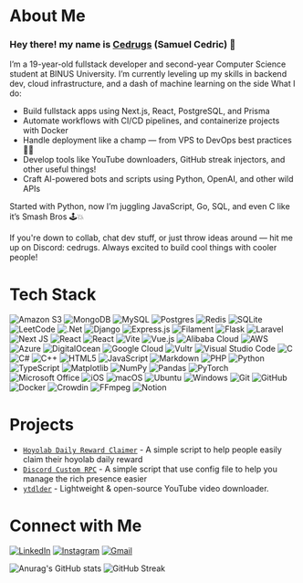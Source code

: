 # About Me


### Hey there! my name is [Cedrugs](https://github.com/Cedrugs) (Samuel Cedric) :wave:

I’m a 19-year-old fullstack developer and second-year Computer Science student at BINUS University. I’m currently leveling up my skills in backend dev, cloud infrastructure, and a dash of machine learning on the side
What I do:
- Build fullstack apps using Next.js, React, PostgreSQL, and Prisma
- Automate workflows with CI/CD pipelines, and containerize projects with Docker
- Handle deployment like a champ — from VPS to DevOps best practices 🔧🔥
- Develop tools like YouTube downloaders, GitHub streak injectors, and other useful things!
- Craft AI-powered bots and scripts using Python, OpenAI, and other wild APIs

Started with Python, now I’m juggling JavaScript, Go, SQL, and even C like it’s Smash Bros 🕹️💥

If you're down to collab, chat dev stuff, or just throw ideas around — hit me up on Discord: cedrugs.
Always excited to build cool things with cooler people!

# Tech Stack
![Amazon S3](https://img.shields.io/badge/Amazon%20S3-FF9900?style=for-the-badge&logo=amazons3&logoColor=white)
![MongoDB](https://img.shields.io/badge/MongoDB-%234ea94b.svg?style=for-the-badge&logo=mongodb&logoColor=white)
![MySQL](https://img.shields.io/badge/mysql-4479A1.svg?style=for-the-badge&logo=mysql&logoColor=white)
![Postgres](https://img.shields.io/badge/postgres-%23316192.svg?style=for-the-badge&logo=postgresql&logoColor=white)
![Redis](https://img.shields.io/badge/redis-%23DD0031.svg?style=for-the-badge&logo=redis&logoColor=white)
![SQLite](https://img.shields.io/badge/sqlite-%2307405e.svg?style=for-the-badge&logo=sqlite&logoColor=white)
![LeetCode](https://img.shields.io/badge/LeetCode-000000?style=for-the-badge&logo=LeetCode&logoColor=#d16c06)
![.Net](https://img.shields.io/badge/.NET-5C2D91?style=for-the-badge&logo=.net&logoColor=white)
![Django](https://img.shields.io/badge/django-%23092E20.svg?style=for-the-badge&logo=django&logoColor=white)
![Express.js](https://img.shields.io/badge/express.js-%23404d59.svg?style=for-the-badge&logo=express&logoColor=%2361DAFB)
![Filament](https://img.shields.io/badge/Filament-FFAA00?style=for-the-badge&logoColor=%23000000)
![Flask](https://img.shields.io/badge/flask-%23000.svg?style=for-the-badge&logo=flask&logoColor=white)
![Laravel](https://img.shields.io/badge/laravel-%23FF2D20.svg?style=for-the-badge&logo=laravel&logoColor=white)
![Next JS](https://img.shields.io/badge/Next-black?style=for-the-badge&logo=next.js&logoColor=white)
![React](https://img.shields.io/badge/react-%2320232a.svg?style=for-the-badge&logo=react&logoColor=%2361DAFB)
![React](https://img.shields.io/badge/react-%2320232a.svg?style=for-the-badge&logo=react&logoColor=%2361DAFB)
![Vite](https://img.shields.io/badge/vite-%23646CFF.svg?style=for-the-badge&logo=vite&logoColor=white)
![Vue.js](https://img.shields.io/badge/vuejs-%2335495e.svg?style=for-the-badge&logo=vuedotjs&logoColor=%234FC08D)
![Alibaba Cloud](https://img.shields.io/badge/AlibabaCloud-%23FF6701.svg?style=for-the-badge&logo=alibabacloud&logoColor=white)
![AWS](https://img.shields.io/badge/AWS-%23FF9900.svg?style=for-the-badge&logo=amazon-aws&logoColor=white)
![Azure](https://img.shields.io/badge/azure-%230072C6.svg?style=for-the-badge&logo=microsoftazure&logoColor=white)
![DigitalOcean](https://img.shields.io/badge/DigitalOcean-%230167ff.svg?style=for-the-badge&logo=digitalOcean&logoColor=white)
![Google Cloud](https://img.shields.io/badge/GoogleCloud-%234285F4.svg?style=for-the-badge&logo=google-cloud&logoColor=white)
![Vultr](https://img.shields.io/badge/Vultr-007BFC.svg?style=for-the-badge&logo=vultr)
![Visual Studio Code](https://img.shields.io/badge/Visual%20Studio%20Code-0078d7.svg?style=for-the-badge&logo=visual-studio-code&logoColor=white)
![C](https://img.shields.io/badge/c-%2300599C.svg?style=for-the-badge&logo=c&logoColor=white)
![C#](https://img.shields.io/badge/c%23-%23239120.svg?style=for-the-badge&logo=csharp&logoColor=white)
![C++](https://img.shields.io/badge/c++-%2300599C.svg?style=for-the-badge&logo=c%2B%2B&logoColor=white)
![HTML5](https://img.shields.io/badge/html5-%23E34F26.svg?style=for-the-badge&logo=html5&logoColor=white)
![JavaScript](https://img.shields.io/badge/javascript-%23323330.svg?style=for-the-badge&logo=javascript&logoColor=%23F7DF1E)
![Markdown](https://img.shields.io/badge/markdown-%23000000.svg?style=for-the-badge&logo=markdown&logoColor=white)
![PHP](https://img.shields.io/badge/php-%23777BB4.svg?style=for-the-badge&logo=php&logoColor=white)
![Python](https://img.shields.io/badge/python-3670A0?style=for-the-badge&logo=python&logoColor=ffdd54)
![TypeScript](https://img.shields.io/badge/typescript-%23007ACC.svg?style=for-the-badge&logo=typescript&logoColor=white)
![Matplotlib](https://img.shields.io/badge/Matplotlib-%23ffffff.svg?style=for-the-badge&logo=Matplotlib&logoColor=black)
![NumPy](https://img.shields.io/badge/numpy-%23013243.svg?style=for-the-badge&logo=numpy&logoColor=white)
![Pandas](https://img.shields.io/badge/pandas-%23150458.svg?style=for-the-badge&logo=pandas&logoColor=white)
![PyTorch](https://img.shields.io/badge/PyTorch-%23EE4C2C.svg?style=for-the-badge&logo=PyTorch&logoColor=white)
![Microsoft Office](https://img.shields.io/badge/Microsoft_Office-D83B01?style=for-the-badge&logo=microsoft-office&logoColor=white)
![iOS](https://img.shields.io/badge/iOS-000000?style=for-the-badge&logo=ios&logoColor=white)
![macOS](https://img.shields.io/badge/mac%20os-000000?style=for-the-badge&logo=macos&logoColor=F0F0F0)
![Ubuntu](https://img.shields.io/badge/Ubuntu-E95420?style=for-the-badge&logo=ubuntu&logoColor=white)
![Windows](https://img.shields.io/badge/Windows-0078D6?style=for-the-badge&logo=windows&logoColor=white)
![Git](https://img.shields.io/badge/git-%23F05033.svg?style=for-the-badge&logo=git&logoColor=white)
![GitHub](https://img.shields.io/badge/github-%23121011.svg?style=for-the-badge&logo=github&logoColor=white)
![Docker](https://img.shields.io/badge/docker-%230db7ed.svg?style=for-the-badge&logo=docker&logoColor=white)
![Crowdin](https://img.shields.io/badge/Crowdin-2E3340.svg?style=for-the-badge&logo=Crowdin&logoColor=white)
![FFmpeg](https://shields.io/badge/FFmpeg-%23171717.svg?logo=ffmpeg&style=for-the-badge&labelColor=171717&logoColor=5cb85c)
![Notion](https://img.shields.io/badge/Notion-%23000000.svg?style=for-the-badge&logo=notion&logoColor=white)

# Projects

- [`Hoyolab Daily Reward Claimer`](https://github.com/Cedrugs/hoyolab-daily-reward-claimer) -  A simple script to help people easily claim their hoyolab daily reward
- [`Discord Custom RPC`](https://github.com/Cedrugs/Custom-Discord-RPC) - A simple script that use config file to help you manage the rich presence easier
- [`ytdlder`](https://github.com/Cedrugs/ytdlder) - Lightweight & open-source YouTube video downloader.

# Connect with Me
[![LinkedIn](https://img.shields.io/badge/linkedin-%230077B5.svg?style=for-the-badge&logo=linkedin&logoColor=white)](https://linkedin.com/in/samuel-cedric)
[![Instagram](https://img.shields.io/badge/Instagram-%23E4405F.svg?style=for-the-badge&logo=Instagram&logoColor=white)](https://instagram.com/ceds.sam)
[![Gmail](https://img.shields.io/badge/Gmail-D14836?style=for-the-badge&logo=gmail&logoColor=white)](mailto:ceds.sam@gmail.com)


![Anurag's GitHub stats](https://github-readme-stats.vercel.app/api?username=Cedrugs&theme=vision-friendly-dark&show_icons=true&hide_border=true&bg_color=151515)
![GitHub Streak](https://github-readme-streak-stats-psi-weld.vercel.app?user=Cedrugs&theme=dark&hide_border=true&)

